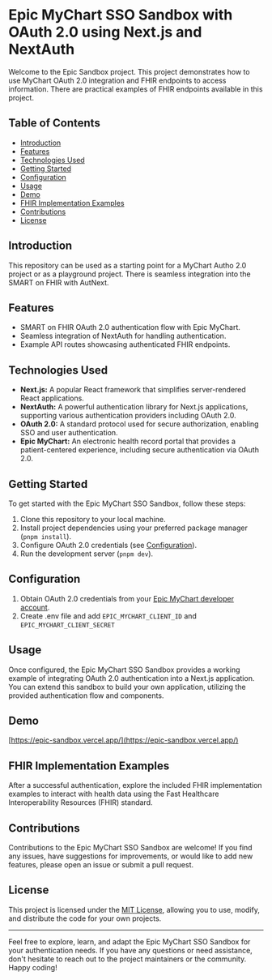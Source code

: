 # Epic MyChart SSO Sandbox with OAuth 2.0 using Next.js and NextAuth

Welcome to the Epic Sandbox project. This project demonstrates how to use MyChart OAuth 2.0 integration and FHIR endpoints to access information. There are practical examples of FHIR endpoints available in this project.

## Table of Contents

- [Introduction](#introduction)
- [Features](#features)
- [Technologies Used](#technologies-used)
- [Getting Started](#getting-started)
- [Configuration](#configuration)
- [Usage](#usage)
- [Demo](#demo)
- [FHIR Implementation Examples](#fhir-implementation-examples)
- [Contributions](#contributions)
- [License](#license)

## Introduction

This repository can be used as a starting point for a MyChart Autho 2.0 project or as a playground project. There is seamless integration into the SMART on FHIR with AutNext.

## Features

- SMART on FHIR OAuth 2.0 authentication flow with Epic MyChart.
- Seamless integration of NextAuth for handling authentication.
- Example API routes showcasing authenticated FHIR endpoints.

## Technologies Used

- **Next.js:** A popular React framework that simplifies server-rendered React applications.
- **NextAuth:** A powerful authentication library for Next.js applications, supporting various authentication providers including OAuth 2.0.
- **OAuth 2.0:** A standard protocol used for secure authorization, enabling SSO and user authentication.
- **Epic MyChart:** An electronic health record portal that provides a patient-centered experience, including secure authentication via OAuth 2.0.

## Getting Started

To get started with the Epic MyChart SSO Sandbox, follow these steps:

1. Clone this repository to your local machine.
2. Install project dependencies using your preferred package manager (`pnpm install`).
3. Configure OAuth 2.0 credentials (see [Configuration](#configuration)).
4. Run the development server (`pnpm dev`).

## Configuration

1. Obtain OAuth 2.0 credentials from your [Epic MyChart developer account](https://fhir.epic.com/Documentation?docId=oauth2).
2. Create .env file and add `EPIC_MYCHART_CLIENT_ID` and `EPIC_MYCHART_CLIENT_SECRET`

## Usage

Once configured, the Epic MyChart SSO Sandbox provides a working example of integrating OAuth 2.0 authentication into a Next.js application. You can extend this sandbox to build your own application, utilizing the provided authentication flow and components.

## Demo

[https://epic-sandbox.vercel.app/](https://epic-sandbox.vercel.app/)

## FHIR Implementation Examples

After a successful authentication, explore the included FHIR implementation examples to interact with health data using the Fast Healthcare Interoperability Resources (FHIR) standard.

## Contributions

Contributions to the Epic MyChart SSO Sandbox are welcome! If you find any issues, have suggestions for improvements, or would like to add new features, please open an issue or submit a pull request.

## License

This project is licensed under the [MIT License](LICENSE), allowing you to use, modify, and distribute the code for your own projects.

---

Feel free to explore, learn, and adapt the Epic MyChart SSO Sandbox for your authentication needs. If you have any questions or need assistance, don't hesitate to reach out to the project maintainers or the community. Happy coding!
